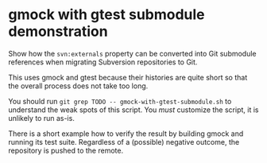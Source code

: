 gmock with gtest submodule demonstration
========================================

Show how the `svn:externals` property can be converted into Git
submodule references when migrating Subversion repositories to Git.

This uses gmock and gtest because their histories are quite short so
that the overall process does not take too long.

You should run `git grep TODO -- gmock-with-gtest-submodule.sh` to
understand the weak spots of this script. You *must* customize the
script, it is unlikely to run as-is.

There is a short example how to verify the result by building gmock and
running its test suite. Regardless of a (possible) negative outcome, the
repository is pushed to the remote.
